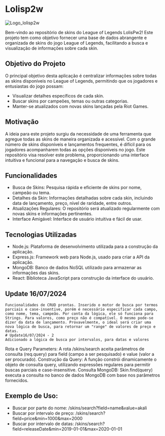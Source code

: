 # Lolisp2w
![Logo_lolisp2w](https://github.com/fuzilo/lolisp2w/assets/19290063/06763cdb-c5da-4183-a548-72b0fc0ccd57)


Bem-vindo ao repositório de skins do League of Legends LolisPw2! 
Este projeto tem como objetivo fornecer uma base de dados abrangente e organizada de skins do jogo League of Legends, facilitando a busca e visualização de informações sobre cada skin.

## Objetivo do Projeto
O principal objetivo desta aplicação é centralizar informações sobre todas as skins disponíveis no League of Legends, permitindo que os jogadores e entusiastas do jogo possam:
- Visualizar detalhes específicos de cada skin.
- Buscar skins por campeões, temas ou outras categorias.
- Manter-se atualizados com novas skins lançadas pela Riot Games.

## Motivação
A ideia para este projeto surgiu da necessidade de uma ferramenta que agregue todas as skins de maneira organizada e acessível. 
Com o grande número de skins disponíveis e lançamentos frequentes, é difícil para os jogadores acompanharem todas as opções disponíveis no jogo. 
Este repositório visa resolver este problema, proporcionando uma interface intuitiva e funcional para a navegação e busca de skins.

## Funcionalidades
- Busca de Skins: Pesquisa rápida e eficiente de skins por nome, campeão ou tema.
- Detalhes da Skin: Informações detalhadas sobre cada skin, incluindo data de lançamento, preço, nível de raridade, entre outros.
- Atualizações Regulares: O repositório será atualizado regularmente com novas skins e informações pertinentes.
- Interface Amigável: Interface de usuário intuitiva e fácil de usar.

## Tecnologias Utilizadas
- Node.js: Plataforma de desenvolvimento utilizada para a construção da aplicação.
- Express.js: Framework web para Node.js, usado para criar a API da aplicação.
- MongoDB: Banco de dados NoSQL utilizado para armazenar as informações das skins.
- React: Biblioteca JavaScript para construção da interface do usuário.

## Update 16/07/2024
    Funcionalidades de CRUD prontas. Inserido o motor de busca por termos parciais e case-insentive, porém é necessário especificar cada campo, como nome, tema, campeão. Por conta da lógica, ele só funciona para Strings. Para valores, como preço não é compatível. O mesmo pode-se dizer da data de lançamento. Provavelmente, o ideal será criar uma nova lógica de busca, para retornar um "range" de valores de preço e datas.
    # Update16/07/2024 - 2
    Adicionado a lógica de busca por intervalos, para datas e valores
   
 Rota e Query Parameters: A rota /skins/search aceita parâmetros de consulta (req.query) para field (campo a ser pesquisado) e value (valor a ser procurado).
 Construção da Query: A função constrói dinamicamente o objeto de consulta query, utilizando expressões regulares para permitir buscas parciais e case-insensitive.
 Consulta MongoDB: Skin.find(query) executa a consulta no banco de dados MongoDB com base nos parâmetros fornecidos.
## Exemplo de Uso:
- Buscar por parte do nome: /skins/search?field=name&value=akali
- Buscar por intervalo de preço: /skins/search?field=price&min=1000&max=2000
- Buscar por intervalo de datas: /skins/search?field=releaseDate&min=2019-01-01&max=2020-01-01